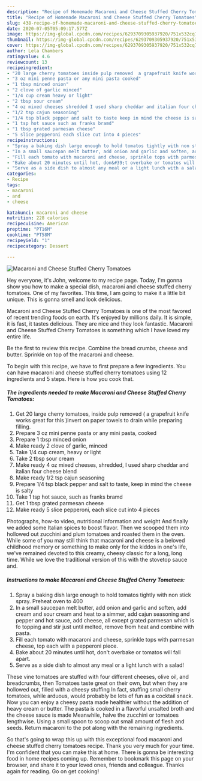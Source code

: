 ```yaml
---
description: "Recipe of Homemade Macaroni and Cheese Stuffed Cherry Tomatoes"
title: "Recipe of Homemade Macaroni and Cheese Stuffed Cherry Tomatoes"
slug: 438-recipe-of-homemade-macaroni-and-cheese-stuffed-cherry-tomatoes
date: 2020-07-05T05:09:17.577Z
image: https://img-global.cpcdn.com/recipes/6293709305937920/751x532cq70/macaroni-and-cheese-stuffed-cherry-tomatoes-recipe-main-photo.jpg
thumbnail: https://img-global.cpcdn.com/recipes/6293709305937920/751x532cq70/macaroni-and-cheese-stuffed-cherry-tomatoes-recipe-main-photo.jpg
cover: https://img-global.cpcdn.com/recipes/6293709305937920/751x532cq70/macaroni-and-cheese-stuffed-cherry-tomatoes-recipe-main-photo.jpg
author: Lela Chambers
ratingvalue: 4.6
reviewcount: 13
recipeingredient:
- "20 large cherry tomatoes inside pulp removed  a grapefruit knife works great for this invert on paper towels  to drain while preparing filling"
- "3 oz mini penne pasta or any mini pasta cooked"
- "1 tbsp minced onion"
- "2 clove of garlic minced"
- "1/4 cup cream heavy or light"
- "2 tbsp sour cream"
- "4 oz mixed cheeses shredded I used sharp cheddar and italian four cheese blend"
- "1/2 tsp cajun seasoning"
- "1/4 tsp black pepper and salt to taste keep in mind the cheese is salty"
- "1 tsp hot sauce such as franks bramd"
- "1 tbsp grated parmesan cheese"
- "5 slice pepperoni each slice cut into 4 pieces"
recipeinstructions:
- "Spray a baking dish large enough to hold tomatos tightly with non stick spray. Preheat oven to 400"
- "In a small saucepan melt butter, add onion and garlic and soften, add cream and sour cream and heat to a simmer, add cajun seasoning and pepper and hot sauce, add cheese, all except grated parmesan which is fo topping and stir just until melted, remove from heat and combine with pasta."
- "Fill each tomato with macaroni and cheese, sprinkle tops with parmesan cheese, top each with a pepperoni piece."
- "Bake about 20 minutes until hot, don&#39;t overbake or tomatos will fall apart."
- "Serve as a side dish to almost any meal or a light lunch with a salad!"
categories:
- Recipe
tags:
- macaroni
- and
- cheese

katakunci: macaroni and cheese 
nutrition: 228 calories
recipecuisine: American
preptime: "PT16M"
cooktime: "PT58M"
recipeyield: "1"
recipecategory: Dessert

---
```



![Macaroni and Cheese Stuffed Cherry Tomatoes](https://img-global.cpcdn.com/recipes/6293709305937920/751x532cq70/macaroni-and-cheese-stuffed-cherry-tomatoes-recipe-main-photo.jpg)

Hey everyone, it's John, welcome to my recipe page. Today, I'm gonna show you how to make a special dish, macaroni and cheese stuffed cherry tomatoes. One of my favorites. This time, I am going to make it a little bit unique. This is gonna smell and look delicious.

Macaroni and Cheese Stuffed Cherry Tomatoes is one of the most favored of recent trending foods on earth. It's enjoyed by millions daily. It is simple, it is fast, it tastes delicious. They are nice and they look fantastic. Macaroni and Cheese Stuffed Cherry Tomatoes is something which I have loved my entire life.

Be the first to review this recipe. Combine the bread crumbs, cheese and butter. Sprinkle on top of the macaroni and cheese.


To begin with this recipe, we have to first prepare a few ingredients. You can have macaroni and cheese stuffed cherry tomatoes using 12 ingredients and 5 steps. Here is how you cook that.

<!--inarticleads1-->

##### The ingredients needed to make Macaroni and Cheese Stuffed Cherry Tomatoes:

1. Get 20 large cherry tomatoes, inside pulp removed ( a grapefruit knife works great for this )invert on paper towels  to drain while preparing filling.
1. Prepare 3 oz mini penne pasta or any mini pasta, cooked
1. Prepare 1 tbsp minced onion
1. Make ready 2 clove of garlic, minced
1. Take 1/4 cup cream, heavy or light
1. Take 2 tbsp sour cream
1. Make ready 4 oz mixed cheeses, shredded, I used sharp cheddar and italian four cheese blend
1. Make ready 1/2 tsp cajun seasoning
1. Prepare 1/4 tsp black pepper and salt to taste, keep in mind the cheese is salty
1. Take 1 tsp hot sauce, such as franks bramd
1. Get 1 tbsp grated parmesan cheese
1. Make ready 5 slice pepperoni, each slice cut into 4 pieces


Photographs, how-to video, nutritional information and weight And finally we added some Italian spices to boost flavor. Then we scooped them into hollowed out zucchini and plum tomatoes and roasted them in the oven. While some of you may still think that macaroni and cheese is a beloved childhood memory or something to make only for the kiddos in one&#39;s life, we&#39;ve remained devoted to this creamy, cheesy classic for a long, long time. While we love the traditional version of this with the stovetop sauce and. 

<!--inarticleads2-->

##### Instructions to make Macaroni and Cheese Stuffed Cherry Tomatoes:

1. Spray a baking dish large enough to hold tomatos tightly with non stick spray. Preheat oven to 400
1. In a small saucepan melt butter, add onion and garlic and soften, add cream and sour cream and heat to a simmer, add cajun seasoning and pepper and hot sauce, add cheese, all except grated parmesan which is fo topping and stir just until melted, remove from heat and combine with pasta.
1. Fill each tomato with macaroni and cheese, sprinkle tops with parmesan cheese, top each with a pepperoni piece.
1. Bake about 20 minutes until hot, don&#39;t overbake or tomatos will fall apart.
1. Serve as a side dish to almost any meal or a light lunch with a salad!


These vine tomatoes are stuffed with four different cheeses, olive oil, and breadcrumbs, then Tomatoes taste great on their own, but when they are hollowed out, filled with a cheesy stuffing In fact, stuffing small cherry tomatoes, while arduous, would probably be lots of fun as a cocktail snack. Now you can enjoy a cheesy pasta made healthier without the addition of heavy cream or butter. The pasta is cooked in a flavorful unsalted broth and the cheese sauce is made Meanwhile, halve the zucchini or tomatoes lengthwise. Using a small spoon to scoop out small amount of flesh and seeds. Return macaroni to the pot along with the remaining ingredients. 

So that's going to wrap this up with this exceptional food macaroni and cheese stuffed cherry tomatoes recipe. Thank you very much for your time. I'm confident that you can make this at home. There is gonna be interesting food in home recipes coming up. Remember to bookmark this page on your browser, and share it to your loved ones, friends and colleague. Thanks again for reading. Go on get cooking!
